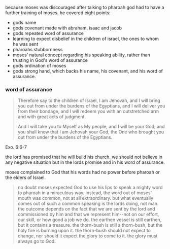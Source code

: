 because moses was discouraged after talking to pharoah god had to have a further training
of moses. he covered eight points:
- gods name
- gods covenant made with abraham, isaac and jacob
- gods repeated word of assurance
- learning to expect disbelief in the children of israel, the ones to whom he was sent
- pharoahs stubbornness
- moses' natural concept regarding his speaking ability, rather than trusting in God's word of assurance
- gods ordination of moses
- gods strong hand, which backs his name, his covenant, and his word of assurance.

### word of assurance

> Therefore say to the children of Israel, I am Jehovah, and I will bring you out from under the burdens of the Egyptians, and I will deliver you from their bondage, and I will redeem you with an outstretched arm and with great acts of judgment.
> 
> And I will take you to Myself as My people, and I will be your God; and you shall know that I am Jehovah your God, the One who brought you out from under the burdens of the Egyptians.

Exo. 6:6-7

the lord has promised that he will build his church. we should not believe in any negative situation but in the lords promise and in his word of assurance.

moses complained to God that his words had no power before pharoah or the elders of Israel. 

> no doubt moses expected God to use his lips to speak a mighty word to pharoah in a miraculous way. instead, the word out of moses' mouth was common, not at all extraordinary. but what eventually comes out of such a common speaking is the lords doing, not man. the outcome depends on the fact that we are sent by the lord and commissioned by him and that we represent him--not on our effort, our skill, or how good a job we do. the earthen vessel is still earthen, but it contains a treasure. the thorn-bush is still a thorn-bush, but the holy fire is burning upon it. the thorn-bush should not expect to change, nor should it expect the glory to come to it. the glory must always go to God.

